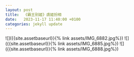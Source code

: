 ```yaml
---
layout: post
title:  《霸王别姬》虞姬扮相
date:   2023-11-17 11:40:00 +0100
categories: jekyll update
---
```

![]({{site.assetbaseurl}}{% link assets/IMG_6882.jpg%})
![]({{site.assetbaseurl}}{% link assets/IMG_6885.jpg%})
![]({{site.assetbaseurl}}{% link assets/IMG_6888.jpg%})
